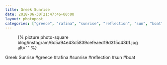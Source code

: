 ```yaml
---
title: Greek Sunrise
date: 2018-06-30T21:47:46+00:00
layout: photopost
categories: ["greece", "rafina", "sunrise", "reflection", "sun", "boat", "photos", "instagram"]
---
```


<figure class="photo photo--square">
  {% picture photo-square blog/instagram/6c5a94e43c5839cefeaed19d315c43b1.jpg alt="" %}
</figure>

Greek Sunrise
#greece #rafina #sunrise #reflection #sun #boat
